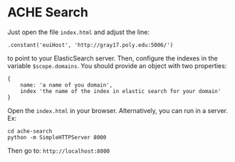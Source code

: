 # ACHE Search

Just open the file `index.html` and adjust the line:

    .constant('euiHost', 'http://gray17.poly.edu:5006/')

to point to your ElasticSearch server. Then, configure the indexes in the variable `$scope.domains`.
You should provide an object with two properties:

    {
        name: 'a name of you domain',
        index 'the name of the index in elastic search for your domain'
    }

Open the `index.html` in your browser.
Alternatively, you can run in a server. Ex:

    cd ache-search
    python -m SimpleHTTPServer 8000

Then go to: `http://localhost:8000`

